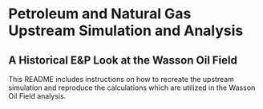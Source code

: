 # Petroleum and Natural Gas Upstream Simulation and Analysis
## A Historical E&P Look at the Wasson Oil Field
This README includes instructions on how to recreate the upstream simulation and reproduce the calculations which are utilized in the Wasson Oil Field analysis.
